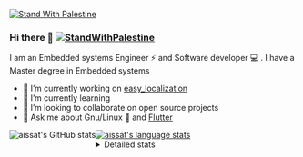 [![Stand With Palestine](https://raw.githubusercontent.com/TheBSD/StandWithPalestine/main/banner-no-action.svg)](https://thebsd.github.io/StandWithPalestine)
### Hi there 👋   [![StandWithPalestine](https://raw.githubusercontent.com/TheBSD/StandWithPalestine/main/badges/StandWithPalestine.svg)](https://github.com/TheBSD/StandWithPalestine/blob/main/docs/README.md)

I am an Embedded systems Engineer ⚡️ and Software developer 💻 . I have a Master degree in Embedded systems
- 🔭 I’m currently working on [easy_localization](https://pub.dev/packages/easy_localization)
- 🌱 I’m currently learning 
- 👯 I’m looking to collaborate on open source projects
- 💬 Ask me about  Gnu/Linux 🐧 and [Flutter](https://flutter.dev) 

<a href="https://profile-summary-for-github.com/user/aissat">
  <img align="left" height="170px" src="https://github-readme-stats.vercel.app/api?username=aissat&show_icons=true&line_height=27&count_private=true&include_all_commits=true" alt="aissat's GitHub stats"/>
  <img src="https://github-readme-stats.vercel.app/api/top-langs/?username=aissat&hide_langs_below=5&layout=compact" alt="aissat's language stats"/>
</a>

<details>
<summary>Detailed stats</summary>
 

### 🧐 Waka Stats

<!--START_SECTION:waka-->
![Code Time](http://img.shields.io/badge/Code%20Time-5%2C754%20hrs%203%20mins-blue)

![Profile Views](http://img.shields.io/badge/Profile%20Views-0-blue)

![Lines of code](https://img.shields.io/badge/From%20Hello%20World%20I%27ve%20Written-2.0%20million%20lines%20of%20code-blue)

**🐱 My GitHub Data** 

> 📦 121.3 kB Used in GitHub's Storage 
 > 
> 🏆 268 Contributions in the Year 2023
 > 
> 💼 Opted to Hire
 > 
> 📜 169 Public Repositories 
 > 
> 🔑 26 Private Repositories 
 > 
**I'm a Night 🦉** 

```text
🌞 Morning                521 commits         ██░░░░░░░░░░░░░░░░░░░░░░░   08.10 % 
🌆 Daytime                1032 commits        ████░░░░░░░░░░░░░░░░░░░░░   16.05 % 
🌃 Evening                2709 commits        ███████████░░░░░░░░░░░░░░   42.14 % 
🌙 Night                  2167 commits        ████████░░░░░░░░░░░░░░░░░   33.71 % 
```
📅 **I'm Most Productive on Thursday** 

```text
Monday                   597 commits         ██░░░░░░░░░░░░░░░░░░░░░░░   09.29 % 
Tuesday                  979 commits         ████░░░░░░░░░░░░░░░░░░░░░   15.23 % 
Wednesday                755 commits         ███░░░░░░░░░░░░░░░░░░░░░░   11.74 % 
Thursday                 1263 commits        █████░░░░░░░░░░░░░░░░░░░░   19.65 % 
Friday                   1166 commits        █████░░░░░░░░░░░░░░░░░░░░   18.14 % 
Saturday                 1037 commits        ████░░░░░░░░░░░░░░░░░░░░░   16.13 % 
Sunday                   632 commits         ██░░░░░░░░░░░░░░░░░░░░░░░   09.83 % 
```


📊 **This Week I Spent My Time On** 

```text
🕑︎ Time Zone: Africa/Algiers

💬 Programming Languages: 
Dart                     38 hrs 37 mins      ████████████████████████░   94.74 % 
YAML                     1 hr 52 mins        █░░░░░░░░░░░░░░░░░░░░░░░░   04.60 % 
Other                    7 mins              ░░░░░░░░░░░░░░░░░░░░░░░░░   00.29 % 
XML                      4 mins              ░░░░░░░░░░░░░░░░░░░░░░░░░   00.17 % 
Swift                    3 mins              ░░░░░░░░░░░░░░░░░░░░░░░░░   00.15 % 

🔥 Editors: 
VS Code                  40 hrs 46 mins      █████████████████████████   100.00 % 

💻 Operating System: 
Linux                    40 hrs 46 mins      █████████████████████████   100.00 % 
```

**I Mostly Code in Dart** 

```text
Dart                     29 repos            ████████░░░░░░░░░░░░░░░░░   30.53 % 
C++                      9 repos             ██░░░░░░░░░░░░░░░░░░░░░░░   09.47 % 
PHP                      7 repos             ██░░░░░░░░░░░░░░░░░░░░░░░   07.37 % 
C                        4 repos             █░░░░░░░░░░░░░░░░░░░░░░░░   04.21 % 
HTML                     2 repos             █░░░░░░░░░░░░░░░░░░░░░░░░   02.11 % 
```



**Timeline**

![Lines of Code chart](https://raw.githubusercontent.com/aissat/aissat/master/assets/bar_graph.png)


 Last Updated on 28/12/2023 00:56:53 UTC
<!--END_SECTION:waka-->

</details>
